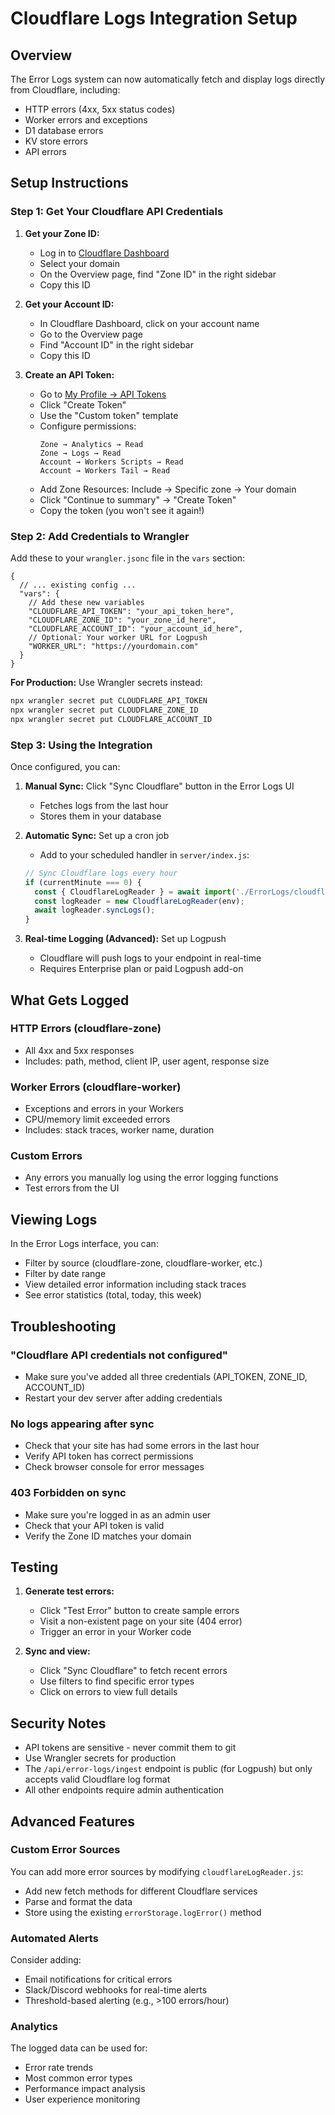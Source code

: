 # Cloudflare Logs Integration Setup

## Overview
The Error Logs system can now automatically fetch and display logs directly from Cloudflare, including:
- HTTP errors (4xx, 5xx status codes)
- Worker errors and exceptions
- D1 database errors
- KV store errors
- API errors

## Setup Instructions

### Step 1: Get Your Cloudflare API Credentials

1. **Get your Zone ID:**
   - Log in to [Cloudflare Dashboard](https://dash.cloudflare.com)
   - Select your domain
   - On the Overview page, find "Zone ID" in the right sidebar
   - Copy this ID

2. **Get your Account ID:**
   - In Cloudflare Dashboard, click on your account name
   - Go to the Overview page
   - Find "Account ID" in the right sidebar
   - Copy this ID

3. **Create an API Token:**
   - Go to [My Profile → API Tokens](https://dash.cloudflare.com/profile/api-tokens)
   - Click "Create Token"
   - Use the "Custom token" template
   - Configure permissions:
     ```
     Zone → Analytics → Read
     Zone → Logs → Read
     Account → Workers Scripts → Read
     Account → Workers Tail → Read
     ```
   - Add Zone Resources: Include → Specific zone → Your domain
   - Click "Continue to summary" → "Create Token"
   - Copy the token (you won't see it again!)

### Step 2: Add Credentials to Wrangler

Add these to your `wrangler.jsonc` file in the `vars` section:

```jsonc
{
  // ... existing config ...
  "vars": {
    // Add these new variables
    "CLOUDFLARE_API_TOKEN": "your_api_token_here",
    "CLOUDFLARE_ZONE_ID": "your_zone_id_here",
    "CLOUDFLARE_ACCOUNT_ID": "your_account_id_here",
    // Optional: Your worker URL for Logpush
    "WORKER_URL": "https://yourdomain.com"
  }
}
```

**For Production:** Use Wrangler secrets instead:
```bash
npx wrangler secret put CLOUDFLARE_API_TOKEN
npx wrangler secret put CLOUDFLARE_ZONE_ID
npx wrangler secret put CLOUDFLARE_ACCOUNT_ID
```

### Step 3: Using the Integration

Once configured, you can:

1. **Manual Sync:** Click "Sync Cloudflare" button in the Error Logs UI
   - Fetches logs from the last hour
   - Stores them in your database

2. **Automatic Sync:** Set up a cron job
   - Add to your scheduled handler in `server/index.js`:
   ```javascript
   // Sync Cloudflare logs every hour
   if (currentMinute === 0) {
     const { CloudflareLogReader } = await import('./ErrorLogs/cloudflareLogReader.js');
     const logReader = new CloudflareLogReader(env);
     await logReader.syncLogs();
   }
   ```

3. **Real-time Logging (Advanced):** Set up Logpush
   - Cloudflare will push logs to your endpoint in real-time
   - Requires Enterprise plan or paid Logpush add-on

## What Gets Logged

### HTTP Errors (cloudflare-zone)
- All 4xx and 5xx responses
- Includes: path, method, client IP, user agent, response size

### Worker Errors (cloudflare-worker)
- Exceptions and errors in your Workers
- CPU/memory limit exceeded errors
- Includes: stack traces, worker name, duration

### Custom Errors
- Any errors you manually log using the error logging functions
- Test errors from the UI

## Viewing Logs

In the Error Logs interface, you can:
- Filter by source (cloudflare-zone, cloudflare-worker, etc.)
- Filter by date range
- View detailed error information including stack traces
- See error statistics (total, today, this week)

## Troubleshooting

### "Cloudflare API credentials not configured"
- Make sure you've added all three credentials (API_TOKEN, ZONE_ID, ACCOUNT_ID)
- Restart your dev server after adding credentials

### No logs appearing after sync
- Check that your site has had some errors in the last hour
- Verify API token has correct permissions
- Check browser console for error messages

### 403 Forbidden on sync
- Make sure you're logged in as an admin user
- Check that your API token is valid
- Verify the Zone ID matches your domain

## Testing

1. **Generate test errors:**
   - Click "Test Error" button to create sample errors
   - Visit a non-existent page on your site (404 error)
   - Trigger an error in your Worker code

2. **Sync and view:**
   - Click "Sync Cloudflare" to fetch recent errors
   - Use filters to find specific error types
   - Click on errors to view full details

## Security Notes

- API tokens are sensitive - never commit them to git
- Use Wrangler secrets for production
- The `/api/error-logs/ingest` endpoint is public (for Logpush) but only accepts valid Cloudflare log format
- All other endpoints require admin authentication

## Advanced Features

### Custom Error Sources
You can add more error sources by modifying `cloudflareLogReader.js`:
- Add new fetch methods for different Cloudflare services
- Parse and format the data
- Store using the existing `errorStorage.logError()` method

### Automated Alerts
Consider adding:
- Email notifications for critical errors
- Slack/Discord webhooks for real-time alerts
- Threshold-based alerting (e.g., >100 errors/hour)

### Analytics
The logged data can be used for:
- Error rate trends
- Most common error types
- Performance impact analysis
- User experience monitoring